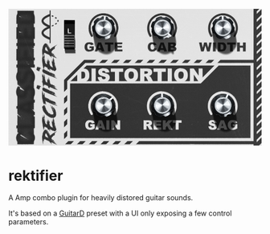 ![Screenshot](./screenshot.jpg)

# rektifier
A Amp combo plugin for heavily distored guitar sounds.

It's based on a [GuitarD](https://github.com/TobiasKozel/GuitarD) preset with a UI only exposing a few control parameters.
